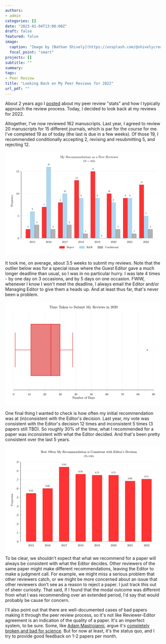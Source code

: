 ```yaml
---
authors:
- admin
categories: []
date: "2023-01-04T13:00:00Z"
draft: false
featured: false
image:
  caption: "Image by [Nathan Shively](https://unsplash.com/@shivelycreative) at [Unsplash](https://unsplash.com/photos/MgIPNC8TG1c)"
  focal_point: "smart"
projects: []
subtitle: ""
summary: 
tags:
- Peer Review
title: "Looking Back on My Peer Reviews for 2022"
url_pdf: ""
---
```


About 2 years ago I [posted](https://jnix.netlify.app/post/post14-my-reviewer-history/) about my peer review "stats" and how I typically approach the review process. Today, I decided to look back at my reviews for 2022. 

Altogether, I've now reviewed 162 manuscripts. Last year, I agreed to review 20 manuscripts for 15 different journals, which is par for the course for me. I've completed 19 as of today (the last is due in a few weeks). Of those 19, I recommended conditionally accepting 2, revising and resubmitting 5, and rejecting 12. 

![scores](scores.png)

It took me, on average, about 3.5 weeks to submit my reviews. Note that the outlier below was for a special issue where the Guest Editor gave a much longer deadline than usual, so I was in no particular hurry. I was late 4 times - by one day on 3 occasions, and by 5 days on one occasion. FWIW, whenever I know I won't meet the deadline, I always email the Editor and/or Managing Editor to give them a heads up. And at least thus far, that's never been a problem.

![time](time.png)

One final thing I wanted to check is how often my initial recommendation was at (in)consistent with the Editor's decision. Last year, my vote was consistent with the Editor's decision 12 times and inconsistent 5 times (3 papers still TBD). So roughly 30% of the time, what I recommended for a paper was inconsistent with what the Editor decided. And that's been pretty consistent over the last 5 years. 

![consistency](consistency.png)

To be clear, we shouldn't expect that what we recommend for a paper will always be consistent with what the Editor decides. Other reviewers of the same paper might make different recommendations, leaving the Editor to make a judgment call. For example, we might miss a serious problem that other reviewers catch, or we might be more concerned about an issue that other reviewers don't see as a reason to reject a paper. I just track this out of sheer curiosity. That said, if I found that the modal outcome was different from what I was recommending over an extended period, I'd say that would probably be cause for concern. 

I'll also point out that there are well-documented cases of bad papers making it through the peer review process, so it's not like Reviewer-Editor agreement is an indication of the quality of a paper. It's an imperfect system, to be sure. Some, like [Adam Mastroianni](https://experimentalhistory.substack.com/about), argue it's [completely broken and bad for science](https://experimentalhistory.substack.com/p/the-rise-and-fall-of-peer-review). But for now at least, it's the status quo, and I try to provide good feedback on 1-2 papers per month.